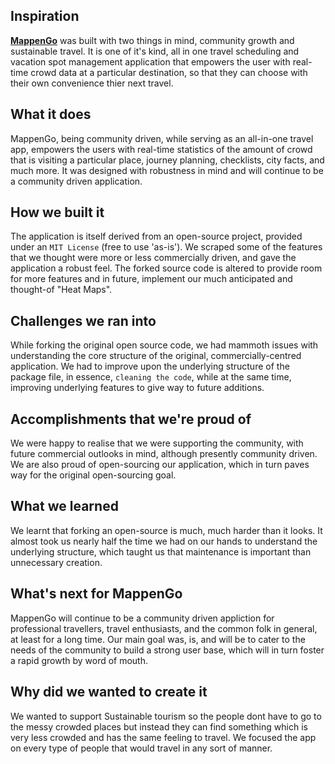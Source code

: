 ## Inspiration

**[MappenGo](https://github.com/shardic1/mappengo)** was built with two things in mind, community growth and sustainable travel. It is one of it's kind, all in one travel scheduling and vacation spot management application that empowers the user with real-time crowd data at a particular destination, so that they can choose with their own convenience thier next travel.

## What it does

MappenGo, being community driven, while serving as an all-in-one travel app, empowers the users with real-time statistics of the amount of crowd that is visiting a particular place, journey planning, checklists, city facts, and much more. It was designed with robustness in mind and will continue to be a community driven application.

## How we built it

The application is itself derived from an open-source project, provided under an ```MIT License``` (free to use 'as-is'). We scraped some of the features that we thought were more or less commercially driven, and gave the application a robust feel. The forked source code is altered to provide room for more features and in future, implement our much anticipated and thought-of "Heat Maps".

## Challenges we ran into

While forking the original open source code, we had mammoth issues with understanding the core structure of the original, commercially-centred application. We had to improve upon the underlying structure of the package file, in essence, ```cleaning the code```, while at the same time, improving underlying features to give way to future additions.

## Accomplishments that we're proud of

We were happy to realise that we were supporting the community, with future commercial outlooks in mind, although presently community driven. We are also proud of open-sourcing our application, which in turn paves way for the original open-sourcing goal.

## What we learned

We learnt that forking an open-source is much, much harder than it looks. It almost took us nearly half the time we had on our hands to understand the underlying structure, which taught us that maintenance is important than unnecessary creation.

## What's next for MappenGo

MappenGo will continue to be a community driven appliction for professional travellers, travel enthusiasts, and the common folk in general, at least for a long time. Our main goal was, is, and will be to cater to the needs of the community to build a strong user base, which will in turn foster a rapid growth by word of mouth.

## Why did we wanted to create it

We wanted to support Sustainable tourism so the people dont have to go to the messy crowded places but instead they can find something which is very less crowded and has the same feeling to travel. We focused the app on every type of people that would travel in any sort of manner.

